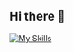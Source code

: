 ## Hi there 👋

[![My Skills](https://skillicons.dev/icons?i=js,ts,java,aws,linux,docker,redis,react,nestjs,mysql,&perline=3&theme=light)](https://skillicons.dev)
